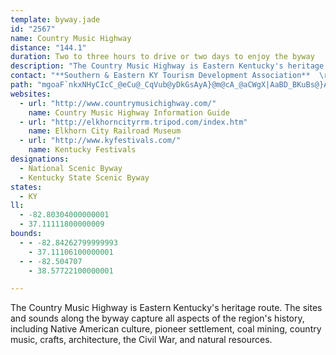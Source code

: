 ```yaml
---
template: byway.jade
id: "2567"
name: Country Music Highway
distance: "144.1"
duration: Two to three hours to drive or two days to enjoy the byway
description: "The Country Music Highway is Eastern Kentucky's heritage route. The sites and sounds along the byway capture all aspects of the region's history, including Native American culture, pioneer settlement, coal mining, country music, crafts, architecture, the Civil War, and natural resources."
contact: "**Southern & Eastern KY Tourism Development Association**  \r\n 606-677-6095  "
path: "mgoaF`nkxNHyCIcC_@eCu@_CqVub@yDkGsAyA}@m@cA_@aCWgX|AaBD_BKuBs@}AeAiAmAcA_Bk@yAi@}BSmBEoCHyB~@eHvEwYToBNc@D{@BmCK}A]iCm@wBs@uAkAyAiDkCoLuHyC_DcBsCcA{BoBgGsBqHYu@}BsDy@_A_BwAyE{CoJ_Go@IcHcFgD{CiAyBgAmDQsBc@iKs@yEeAyCy@mAyAqA_Ag@sC}@qHaBoAk@{BcBuAyBu@wB_@gCIyADmDdAsIn@gDzCcSPmBL_DCaBO}AUmAcAsBi@u@wLeM{CcEkAeCsFoOcA_CcA_BsBsByAeAqNcHcBwAmA_B_AmBcB{EoCiLkHwVy@eDe@aESyCQ}PK}]@eAd@aEz@yDrAmCtFmHdEgG|Q}U~AyCrA{Ex@_FT_EXqTKka@OyCa@iEu@aFu@kDwB_Gc@m@}Oy_@wAyC_AkCs@mCMyAGaDLoDZwBh@kBxCuFv@aCzCyQRcEI_Bo@yD}A_F[uAuBoW}@oFsAyEgCaGcAsDsG}\\}DgPsCqIiDaJ_@s@o@i@_@MmDFcBOsCwAmDmAyJ_Bq@GSFmGq@sBa@gCyAiHmFgEuB_Bc@{GgAaLkDsEaBcFmCcDsB}CeCaMcM}AsAiDsBgAc@sCo@qTeCkBe@cAe@_BkAsBwBaMaSqFyGgBeCy@uCyJaPsBuC_DeDkCmBmC{AcFeBwBc@eD[aCE_FRmDd@oOjEoATgDXgDAwKsAsAEuA?}BNmE~@sDhBwV|PoCpAaEf@wDIkBUgCw@oEiBgCqAaDeAyDMcPKuCu@gEo@}H_@cD{@kIy@iQsAaHeA_Cg@yB}@mC_CsC{A}FyAkDyAyCw@cEa@oDGcMf@_ESyFkAeAa@oD_DwHcNwDmFiDmDsIkEqS{I}FwAiA?oNbCaJzBuBXcBJwD?cEmAsDkBqCyBeBaCmB_EeBcGm@eEK_CcAiHiAsMm@iJuBiNiBcHgCuF{JoOsHuKiBaEiAsEi@mEOgDP_HReSCeE[gDo@}CyAiFsC{HmAkCaFiHoAyCeAyDcBmIOaGt@cJX_LEaIy@qXUmCy@aDiAkBaDaEaXoWoB_BsCaDiGgJmEaJmEmFy@y@aFuCqIwBmE{AiCkA_DyBaCaD{A_BgBmAcE_ByAEaEr@uJrEkBj@gBNgHBcER{C~@qArAgJzM}AfA}D~@uPvAmIrAiI~B{Bz@sCrBwBpA{L|MoCxGwE`QaBtBkC~A{@XqBPwBCsYgDuNkA_OiCoOeDiDgA}A_AmBmBuAgDsAqFyDcRqAmEeBsCsCgCgCmAoB_@iAKyCRcCx@yA~@mEzD}TbYaFxCeDpAeLlBeb@XsCQ{EgBkAw@mB{BcByCiEcLs@iCgEiGiCqBiC}@gHwAsBgAs@k@eCsEwEoUcAiCsA_BoAiAgAm@qAe@{ACuXvBgYh@kF?yCy@aDmA_DiCyAuA_AmA{LgQmAsBuA{C{IuX{@gDs@gBkCqCs@[{C_A{BWoDBoOvDwGdCyF|AaHbBqL~BwWxHsC^}D?}Bc@_Bc@mReImBmA{BaCmBcEeAiEYyE?mDPsCfCqRJeDQkDi@{Cc@sA}AsC{B{BcAy@gB}@_C_@yBGq[lAaFQ}AUuBs@_PkHoAYoL_AsEEcB_@sAi@mCcCcLqNaFyFoCoCoGkFqGqFyCeCsAqA_Au@{@i@q@[c@O}@QwCYmJHaDRyBr@mBlAuBdCs@rAk@tBYhBOlE?`DNnCXjCZpAh@`CtBfFjBjCxRhShEzErAfBnAjCX`Ah@rEHtCCbBOtA_@dCu@fCi@jAiBrC}CdBwAf@sDf@_DSuEoAcVkKuCeBmEiDiS{TcCgCyB_BmEeBgBS_EKgCPoAXgCdAoBfAyApAwAzAoDzHe@vBm@~D_AxXoAdLWn@UdBeBfJ]rAk@lAcAjBuAhBmBvAgBr@iCp@yC^}Dr@IG_CLmACiBg@eAeAqBiFKaH@oCBgDIiCa@mE}@mFcByGiBgEwDkFgN{MwCmBmCsAkA_@gBUoACgABkAXcA^gAr@uArAoClGyBtHgB~E_@`EEdCD`Ah@dDhA`DtKpUfClG~EhPhCxJXnEM`JBxBX~C^`BmDvDyA~@oAf@}BPOH}B[aJsBMDiDq@qBs@sBaAcCeBcB_BmDuEsAsBwHaPgHoJsAmAaLqM}BiB_Bm@sAUcBGoDXkMfBq[jCqBd@eDrAgCjByBhCyBdEaG|N}CrJuAbGSdBKlENtTg@`JQrAw@rDKPs@nEgE|SkB|FqGhNoMpZmIpQWp@B`@uMpTYD{BdD?\\oAtBgErFY?gEzDmErCsFpCONG\\uThLwIfEuEpB_SxHuJbEcKjGgFtDmAdA_CrDeBlEw@zDOpCONETIvD^pEd@`DvAlEbBjDnAfBfCjClPbOf@ExAlAr@lAx@lDNbBHlCSnEyBnTg@lGUhG_@jMYhQEtQDtBEd@PpApBbGt@fAbCbCtPzJl@D|FlDlCnB~B~C~@dC^~A\\rCBzCI`BYnBe@lBgAfCs@fA{@~@sDrBgCj@eBTs@AuIfBmEl@oG|AmUrGsAd@uMnGuMhHyAj@wA\\eCFcDm@uM_FaHsC{L{DyASsC@sAXuAj@}BzAoApAiBrD]~@e@fB_@pBStBErFbBja@DlDElBSjB_@`BeAfCy@jA}@`AoBlA}Bp@sAPsA?sAMqA[oMcEkEkAeCeAkAy@yBgBeIaIkCsBuAs@_B_@mCQqC^_CjAiAfA_AvAk@fBg@nBgErUu@nHUrFhAbRbCtXFrBGlDc@bD_AvC}A`CoCfCwAh@uAX}D@ek@uGoEKaGXwF~@_FdBkJhFyJxGaBdBsA`CcAvC[nBSrBErDTpD`Gr]^fDJrB?rBIvBUbCi@vBcAhCeBvCgr@nv@wBfDm@xAcAhE_@vEAlBNtE~AtVJ`D?dDU~C[lBy@nCyAvCcBtB}h@ld@}BjCiBdDi@xAu@lCYdBc@hEI~CHhYQ`Ec@nCc@bBi@`B_AlBmBbC_DlCqRnM{R|LiA|@cAfAuA`Cg@dBYlBGpADlCd@dD|CnKbAfET~C?zCUjB_@bBq@|A{AtBsBvA{[lLsXhN}C~BiEbFaCrF{BzGwB~EsFvPqEhOuAxD{DpJiB|CyFpImAhCi@jB[lBMjBo@hTU`Do@xEmBbJs@fFeClg@]pCy@rDeAxCy@zA}FnIqC|EqKvT}AxBeAdAiAz@}B`AcCd@uAHyAEyAQuImC_Ce@yAKyAByARwA`@uc@lQyB`AiAx@gBpBy@tAiDpJcAlB_BrBmAz@}BdAuAXoUvCgCCyAWwgAyVuAWwDMeCLgDj@oOfDgKdBmFZoHJaJXmL~@w[xE}WpEgGTgDMmBYoCm@wC_AmHwCwC{@wFkAgJqAyBa@sBq@oB{@sDyBaJmIcDgC}B_AgGaBmCk@sAKiXXwDXcFdAiR~FmEr@cERkC?mZ_@aCJwAXyBz@aBvAsDfFmAdEuAnI_AtE_ArCiAdBiAlA}B~AmYrO}A`@{APaB@wGMsDSoB?qRX_E^}C~@mJnEyBr@}BVoHFqAPmA`@oAn@gGzEsBnBcAd@uA^gCVyACyM{BuDFyAVaCt@yCbB}CfCyBrCwE`JeArCyAfGg@jDeCdY?tCHxHCnDe@pFkHnf@s@|BeArBiBxBiAx@gCz@kBVmETqXv@}E^mB^cFzAwGdDgBj@aAP}@FsCGuNeBoBIsBDgBXcDvAqBlB}AjCaFtLsBlEmBrBeBfAs@XuBd@eH^oB^mA`@cB~@aIvFkAh@sA\\qF`@sYbAwBCuAMmBe@oAk@}B_BmFcF}AeAkBy@wBg@eCQsND_^fAsD[_Cq@_DaBkCkCsBgDuDsHyAqBcBaBiCkBwXwOcCaAgCk@mCM{OWiE[sBi@qJsDaFaDmImEqA{@eAiAyA{ByAuDiCyJaJkYs@qCaLk_@iBaF_CmEoEcGcGeGgKsHwAmBcAgC_@_BoB{LoBoKs@eGIcG?gQOiSH{HByMMuCYgCo@kDs@oBo@}AuAuBwB_CqIkG{LcIaFgC{Bk@sDQeEVkM~C}GrBkLnCwGb@iFQqE_AiEgBcBeA{O{MmBsAiAw@wCuA_DgAuHkA_OgAkOeB{a@_EeFu@iGeBaGmCmEeCsBeBsDyD}EcGuPcVyBsDaBgEy@mDa@}Bc@}EEsDNmFTwC|@{Dx@yCp@eBtGaMh@{Al@{CRiDEiDe@qDiAcF}UccAi@oC}FwVaHwYcBeGu@yA_AsAwCaCsAi@uP}EyBqAiBmBsAeCmAyDyEkX[_DSgDEmDJmDNsBb@eDlEcQXoBJsBBeFi@aHcBaO}BeQgIyt@e@gDc@gBmAqC_BuBwoBsiBuByAgDcB}EuAsk@aLuDm@iCKuAJyA^}BlAiBlBqH~IiAbAwBxAiDvAyAXiCTiC?yAIqDw@eDaByNmKyBqAuAc@_BUeCJ}Bv@uB~A_PvRsBzAyAh@wARyA@uAMmDeAmTgJcEuCaH{GmEeF_DyEaYah@mBgBe@Y_A_@iB_@cC@qCv@eS`MwZ|OqEjAaXrEiBFmC[sBu@uBcByBeCeC_EeEyFa^q\\cC{C_BeCkHwNcAmAoBeBmDeA}AMyA@eC\\iNzCwEj@cELmDAcFWePaAsDk@{EwAeTwIeLuFwj@uZsBsAgDmCsDwDeBuBwEgHk]uk@_BkBgAy@eB{@sAc@iAQgBCeA@}B^_DrAyVtMm@Xg@Pm@Nm@Ji@Fk@Do@?c@?u@Ii@Mk@QUKoA]WMi@]{DoCkGaEoGiEmAy@KIuA_Ag@[g@Yg@Ui@Sk@Qk@M_@Gu@Ck@Am@Bk@ByANcC^cCZi@FmEl@gPhB_B?gC_@yAq@sBgBwIuLoBsB}BqAiCg@oa@gAuLKg}A`BqDA}F_@}_@_EmDSuEGsENuAP{FxAqH~CqK~EoBl@qH`AyFXqTjB}Bj@yB`AuA~@iAlAgBlCuBpFcEhMmA`CeA~A}@~@cDfCoBdAsCdAgEz@{ZdEwH^cVZcCPgHz@wJdC}SxHwGnCmZdL}Br@mCd@_BFsC?qCSsNeDmBm@cBy@iAy@cAmAsAgCo@eBo@gDqBmMg@mF?yDhAcVHuF?iHSgJo@aRYsD_AoH}AeH_AiDgEmKcXur@wAsCi@s@iBeBuAs@yAe@mCe@{rBcYcH_BaJgD}FaBmEs@qDE_E^uZ`GcG~@aZ~CqGdBoDfBaD`C}MvNaE|DkD~BuAr@}EfByCp@ym@|JkC\\}ADyDWgCs@sYuLaYeI}CgBcAeA{AuBaIcOkH{NiAqCuAaGc@{EI_FT_FhAwJVwCDiFKeD]eDYiBoAgEiAkCsBeDoPoRsDaDsBuAkFyCcDsAoEwA}Be@mDg@kDY_FIcCBGBaj@nAgF?wHYie@eE_FSoEEcFLeGn@oX|EqH~@yc@lCaDHeBEwE_@iEeA{B{@eJyEyF_Cad@{MqImBkHkAsXoD_Jw@oD?{EV{AR{FrAiE`BaD~A_C~AcExDocA~gAsVdYkJ`Ne_@to@iE`IsBfD}ApB}D`EiD~BmErBwErAcGr@gCJmDKgl@gHgWmCmF}@iGiB__@mOsEaBeFQ{ADyBVsCl@wF`BcAPuMhEeIpBqAXmAF}CGsBa@iBw@oRaJmC{A_CeByByBeJiMuAyAaDqBgCo@qAOSJ{O_@qIV_QO}DB{MS{AQ_D_CcBa@qL_BsD]eLo@cCEcBR{IdC_BJgG@o@F_Bd@oLjEqJxBmIx@yIlAwM`C_C\\{CRuATuJ~DmCxAeF`EgBjAaOdHsOlFyUlFw]nKoDZoy@pC_CT_IpAuBv@mBfAwBxBeFlGkBzA{EjCeC~BoEfFo@l@iAxA?XsUj]mDxFkM|[}c@ngAaLjYgFdM_@x@c@d@Qf@qF`NcDzIsHxWWdC?lCfBlND~AEzA_@dCw@zBmFrIuBlBcBp@cBT}KMaDx@sBvAyAnBo@xAkJ|Yy@rB_AzA{GbIiClCaUhNcGdB_D`@{H~AmZhIcBx@kGlEyBhAmWtI}VtHcC~@_DfBwF~D_JbFoB|AyBrBsA~AoC`EmAxBmD`IyB`EiMzQ{@dBw@fDq@fBeKtSmFnJ}D~Di@t@_AbBoB`FeJdWwAjE{@nDy@fFYnCWzDGtG|@dfAFhRBzJUxIsC~^gLnuAc@fGcAtUiAvPs@`OoCzd@gCb]mAzJ}Kht@w@lD{AtFmCxHye@l_A}HlPcD`IgKj[eJpYgA`Go@fM_@~Ek@hDaAdDcLb[eEbK_DrJcFzMsCfH}ClGe[dg@cDpEqKrL"
websites: 
  - url: "http://www.countrymusichighway.com/"
    name: Country Music Highway Information Guide
  - url: "http://elkhorncityrrm.tripod.com/index.htm"
    name: Elkhorn City Railroad Museum
  - url: "http://www.kyfestivals.com/"
    name: Kentucky Festivals
designations: 
  - National Scenic Byway
  - Kentucky State Scenic Byway
states: 
  - KY
ll: 
  - -82.80304000000001
  - 37.11111800000009
bounds: 
  - - -82.84262799999993
    - 37.11106100000001
  - - -82.504707
    - 38.57722100000001

---
```


The Country Music Highway is Eastern Kentucky's heritage route. The sites and sounds along the byway capture all aspects of the region's history, including Native American culture, pioneer settlement, coal mining, country music, crafts, architecture, the Civil War, and natural resources.